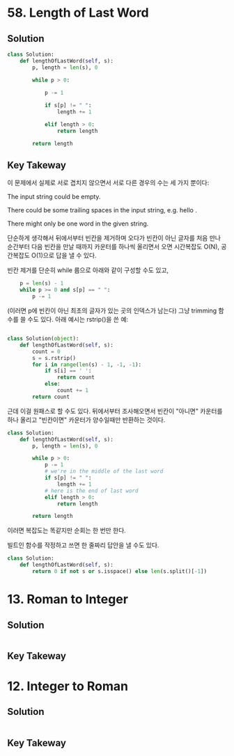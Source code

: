 
# 58. Length of Last Word

## Solution
```python
class Solution:
    def lengthOfLastWord(self, s):
        p, length = len(s), 0

        while p > 0:
            
            p -= 1

            if s[p] != " ":
                length += 1

            elif length > 0:
                return length

        return length
```

## Key Takeway
이 문제에서 실제로 서로 겹치지 않으면서 서로 다른 경우의 수는 세 가지 뿐이다:

The input string could be empty.

There could be some trailing spaces in the input string, e.g. hello <space>.

There might only be one word in the given string.
	
단순하게 생각해서 뒤에서부터 빈칸을 제거하며 오다가 빈칸이 아닌 글자를 처음 만나 순간부터
다음 빈칸을 만날 때까지 카운터를 하나씩 올리면서 오면 시간복잡도 O(N), 공간복잡도 O(1)으로 답을 낼 수 있다.
	
빈칸 제거를 단순히 while 룹으로 아래와 같이 구성할 수도 있고,
```python
    p = len(s) - 1
    while p >= 0 and s[p] == " ":
        p -= 1
```

(이러면 p에 빈칸이 아닌 최초의 글자가 있는 곳의 인덱스가 남는다)
그냥 trimming 함수를 쓸 수도 있다. 아래 예시는 rstrip()을 쓴 예:
```python

class Solution(object):
    def lengthOfLastWord(self, s):
        count = 0
        s = s.rstrip()
        for i in range(len(s) - 1, -1, -1):
            if s[i] == ' ':
                return count
            else:
                count += 1
        return count
```
근데 이걸 원패스로 할 수도 있다. 뒤에서부터 조사해오면서 빈칸이 "아니면" 카운터를 하나 올리고
"빈칸이면" 카운터가 양수일때만 반환하는 것이다.
```python
class Solution:
    def lengthOfLastWord(self, s):
        p, length = len(s), 0

        while p > 0:
            p -= 1
            # we're in the middle of the last word
            if s[p] != " ":
                length += 1
            # here is the end of last word
            elif length > 0:
                return length

        return length
```
이러면 복잡도는 똑같지만 순회는 한 번만 한다.  

빌트인 함수를 작정하고 쓰면 한 줄짜리 답안을 낼 수도 있다.
```python
class Solution:
    def lengthOfLastWord(self, s):
        return 0 if not s or s.isspace() else len(s.split()[-1])
```


# 13. Roman to Integer

## Solution
```python

```

## Key Takeway

# 12. Integer to Roman

## Solution
```python

```

## Key Takeway


